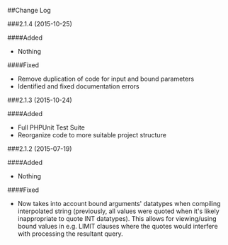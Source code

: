 ##Change Log

###2.1.4 (2015-10-25)

####Added

- Nothing

####Fixed

- Remove duplication of code for input and bound parameters
- Identified and fixed documentation errors

###2.1.3 (2015-10-24)

####Added

- Full PHPUnit Test Suite
- Reorganize code to more suitable project structure

###2.1.2 (2015-07-19)

####Added

- Nothing

####Fixed

- Now takes into account bound arguments' datatypes when compiling interpolated string (previously, all values were quoted when it's likely inappropriate to quote INT datatypes). This allows for viewing/using bound values in e.g. LIMIT clauses where the quotes would interfere with processing the resultant query.
